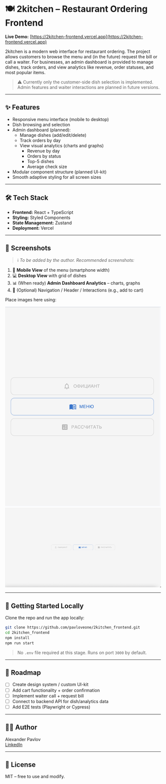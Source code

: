 # 🍽️ 2kitchen – Restaurant Ordering Frontend

**Live Demo:** [https://2kitchen-frontend.vercel.app](https://2kitchen-frontend.vercel.app)

2kitchen is a modern web interface for restaurant ordering. The project allows customers to browse the menu and (in the future) request the bill or call a waiter. For businesses, an admin dashboard is provided to manage dishes, track orders, and view analytics like revenue, order statuses, and most popular items.

> ⚠️ Currently only the customer-side dish selection is implemented. Admin features and waiter interactions are planned in future versions.

---

## ✨ Features

- Responsive menu interface (mobile to desktop)
- Dish browsing and selection
- Admin dashboard (planned):
  - Manage dishes (add/edit/delete)
  - Track orders by day
  - View visual analytics (charts and graphs)
    - Revenue by day
    - Orders by status
    - Top-5 dishes
    - Average check size
- Modular component structure (planned UI-kit)
- Smooth adaptive styling for all screen sizes

---

## 🛠 Tech Stack

- **Frontend:** React + TypeScript
- **Styling:** Styled Components
- **State Management:** Zustand
- **Deployment:** Vercel

---

## 📸 Screenshots

> ℹ️ _To be added by the author. Recommended screenshots:_

1. 📱 **Mobile View** of the menu (smartphone width)
2. 💻 **Desktop View** with grid of dishes
3. 📊 (When ready) **Admin Dashboard Analytics** – charts, graphs
4. 🧭 (Optional) Navigation / Header / Interactions (e.g., add to cart)

Place images here using:


![Mobile view](screenshots/mobile.png)
![Desktop view](https://raw.githubusercontent.com/pavloveone/2kitchen_frontend/master/screenshots/desktop.png)

---

## 🚀 Getting Started Locally

Clone the repo and run the app locally:

```bash
git clone https://github.com/pavloveone/2kitchen_frontend.git
cd 2kitchen_frontend
npm install
npm run start
```

> No `.env` file required at this stage. Runs on port `3000` by default.

---

## 📌 Roadmap

- [ ] Create design system / custom UI-kit
- [ ] Add cart functionality + order confirmation
- [ ] Implement waiter call + request bill
- [ ] Connect to backend API for dish/analytics data
- [ ] Add E2E tests (Playwright or Cypress)

---

## 🧑‍💻 Author

Alexander Pavlov  
[LinkedIn](https://linkedin.com/in/alexander-pavlov-877a422bb/)

---

## 📝 License

MIT – free to use and modify.
